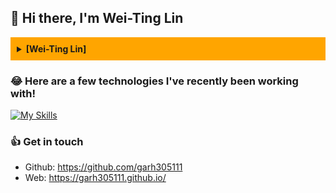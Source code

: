 ## 👋 Hi there, I'm Wei-Ting Lin

<details>
  <summary style="background-color: #FFA500; padding: 10px; font-weight: bold;">[Wei-Ting Lin]</summary>
  <p>About Me：[Master Student of Bioengineering | Specialized in Data Science, ML&DL]</p>
</details>



### 😂 Here are a few technologies I've recently been working with!

[![My Skills](https://skillicons.dev/icons?i=ts,vue,angular)](https://skillicons.dev)    

### 👍 Get in touch
* Github: https://github.com/garh305111
* Web: https://garh305111.github.io/


